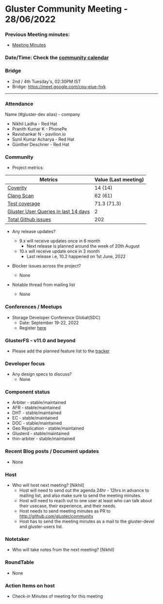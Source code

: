 # Gluster Community Meeting -  28/06/2022


### Previous Meeting minutes:

- [Meeting Minutes](https://github.com/gluster/community/tree/master/meetings)

### Date/Time: Check the [community calendar](https://calendar.google.com/event?action=TEMPLATE&tmeid=MDQ0YmRydTllMXYzdWFoMmpsbjdqNXJlYmNfMjAyMDEwMjdUMDkwMDAwWiBzYWptb2hhbUByZWRoYXQuY29t&tmsrc=sajmoham%40redhat.com&scp=ALL)

### Bridge
  - 2nd / 4th Tuesday's, 02:30PM IST
  - Bridge: https://meet.google.com/cpu-eiue-hvk


-------

### Attendance
Name (#gluster-dev alias) - company
* Nikhil Ladha - Red Hat
* Pranith Kumar K - PhonePe
* Ravishankar N - pavilion.io
* Sunil Kumar Acharya - Red Hat
* Günther Deschner - Red Hat


### Community

* Project metrics:

|    Metrics                |   Value (Last meeting)  |
| ------------------------- | -------- |
|[Coverity](https://scan.coverity.com/projects/gluster-glusterfs)  | 14 (14)  |
|[Clang Scan](https://build.gluster.org/job/clang-scan/lastBuild/) |   62 (61)  |
|[Test coverage](https://build.gluster.org/job/line-coverage/lastCompletedBuild/Line_20Coverage_20Report/)|    71.3 (71.3) |
|[Gluster User Queries in last 14 days](https://lists.gluster.org/pipermail/gluster-users/2022-June/thread.html)        |     2     |
|[Total Github issues](https://github.com/gluster/glusterfs/issues)       |    202   |


* Any release updates?
    * 9.x will receive updates once in 6 month
        * Next release is planned around the week of 20th August
    * 10.x will receive update once in 3 month
        * Last release i.e, 10.2 happened on 1st June, 2022

* Blocker issues across the project?
    * None


* Notable thread from mailing list
    * None


### Conferences / Meetups

* Storage Developer Conference Global(SDC)
    * Date: September 19-22, 2022
    * Register [here](https://storagedeveloper.org/events/sdc-2022)


### GlusterFS - v11.0 and beyond
*   Please add the planned feature list to the [tracker](https://github.com/gluster/glusterfs/issues/3023)

### Developer focus

* Any design specs to discuss?
    * None


### Component status
* Arbiter - stable/maintained
* AFR - stable/maintained
* DHT - stable/maintained
* EC - stable/maintained
* DOC - stable/maintained
* Geo Replication - stable/maintained
* Glusterd - stable/maintained
* thin-arbiter - stable/maintained


### Recent Blog posts / Document updates
* None


### Host

* Who will host next meeting? [Nikhil]
  - Host will need to send out the agenda 24hr - 12hrs in advance to mailing list, and also make sure to send the meeting minutes.
  - Host will need to reach out to one user at least who can talk about their usecase, their experience, and their needs.
  - Host needs to send meeting minutes as PR to http://github.com/gluster/community
  - Host has to send the meeting minutes as a mail to the gluster-devel and gluster-users list.


### Notetaker

* Who will take notes from the next meeting? [Nikhil]


### RoundTable
* None


### Action Items on host
* Check-in Minutes of meeting for this meeting

